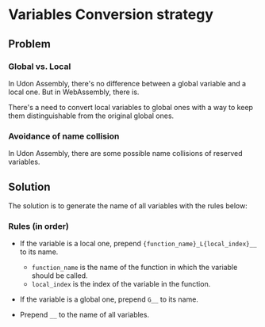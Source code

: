 # Variables Conversion strategy

## Problem

### Global vs. Local

In Udon Assembly, there's no difference between a global variable and a local one. But in WebAssembly, there is.

There's a need to convert local variables to global ones with a way to keep them distinguishable from the original global ones.

### Avoidance of name collision

In Udon Assembly, there are some possible name collisions of reserved variables.

## Solution

The solution is to generate the name of all variables with the rules below:

### Rules (in order)

- If the variable is a local one, prepend `{function_name}_L{local_index}__` to its name.

  - `function_name` is the name of the function in which the variable should be called.
  - `local_index` is the index of the variable in the function.

- If the variable is a global one, prepend `G__` to its name.

- Prepend `__` to the name of all variables.

